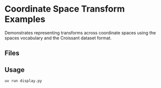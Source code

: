 # Coordinate Space Transform Examples

Demonstrates representing transforms across coordinate spaces using the spaces
vocabulary and the Croissant dataset format.

## Files

<todo>

## Usage

```bash
uv run display.py
```

